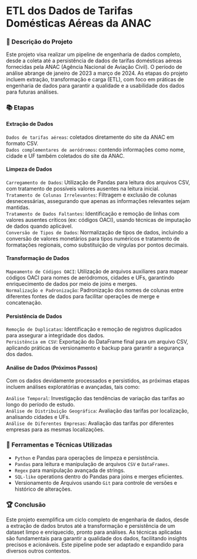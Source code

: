 # ETL dos Dados de Tarifas Domésticas Aéreas da ANAC
### :page_facing_up: Descrição do Projeto
Este projeto visa realizar um pipeline de engenharia de dados completo, desde a coleta até a persistência de dados de tarifas domésticas aéreas 
fornecidas pela ANAC (Agência Nacional de Aviação Civil). O período de análise abrange de janeiro de 2023 a março de 2024. 
As etapas do projeto incluem extração, transformação e carga (ETL), com foco em práticas de engenharia de dados para garantir a qualidade e a usabilidade dos dados para futuras análises.

### :books: Etapas 
#### Extração de Dados

`Dados de tarifas aéreas`: coletados diretamente do site da ANAC em formato CSV. \
`Dados complementares de aeródromos`: contendo informações como nome, cidade e UF também coletados do site da ANAC.
   
#### Limpeza de Dados

`Carregamento de Dados`: Utilização de Pandas para leitura dos arquivos CSV, com tratamento de possíveis valores ausentes na leitura inicial. \
`Tratamento de Colunas Irrelevantes`: Filtragem e exclusão de colunas desnecessárias, assegurando que apenas as informações relevantes sejam mantidas. \
`Tratamento de Dados Faltantes`: Identificação e remoção de linhas com valores ausentes críticos (ex: códigos OACI), usando técnicas de imputação de dados quando aplicável. \
`Conversão de Tipos de Dados`: Normalização de tipos de dados, incluindo a conversão de valores monetários para tipos numéricos e tratamento de formatações regionais, como substituição de vírgulas por pontos decimais.

#### Transformação de Dados

`Mapeamento de Códigos OACI`: Utilização de arquivos auxiliares para mapear códigos OACI para nomes de aeródromos, cidades e UFs, garantindo enriquecimento de dados por meio de joins e merges. \
`Normalização e Padronização`: Padronização dos nomes de colunas entre diferentes fontes de dados para facilitar operações de merge e concatenação.
  
#### Persistência de Dados

`Remoção de Duplicatas`: Identificação e remoção de registros duplicados para assegurar a integridade dos dados. \
`Persistência em CSV`: Exportação do DataFrame final para um arquivo CSV, aplicando práticas de versionamento e backup para garantir a segurança dos dados.
  
#### Análise de Dados (Próximos Passos)
Com os dados devidamente processados e persistidos, as próximas etapas incluem análises exploratórias e avançadas, tais como:

`Análise Temporal`: Investigação das tendências de variação das tarifas ao longo do período de estudo. \
`Análise de Distribuição Geográfica`: Avaliação das tarifas por localização, analisando cidades e UFs. \
`Análise de Diferentes Empresas`: Avaliação das tarifas por diferentes empresas para as mesmas localizações.

### :wrench: Ferramentas e Técnicas Utilizadas

- `Python` e Pandas para operações de limpeza e persistência.
- `Pandas` para leitura e manipulação de arquivos `CSV` e `DataFrames`.
- `Regex` para manipulação avançada de strings.
- `SQL-like` operations dentro do Pandas para joins e merges eficientes.
- Versionamento de Arquivos usando `Git` para controle de versões e histórico de alterações.

### :trophy: Conclusão
Este projeto exemplifica um ciclo completo de engenharia de dados, desde a extração de dados brutos até a transformação e persistência de um dataset limpo e
enriquecido, pronto para análises. As técnicas aplicadas são fundamentais para garantir a qualidade dos dados, facilitando insights precisos e 
acionáveis. Este pipeline pode ser adaptado e expandido para diversos outros contextos.
